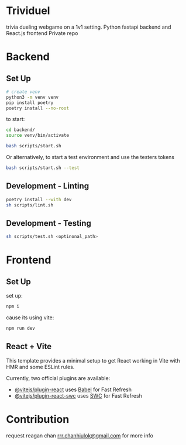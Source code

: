 # Trividuel

trivia dueling webgame on a 1v1 setting. Python fastapi backend and React.js frontend
Private repo

# Backend 

## Set Up

```bash
# create venv
python3 -m venv venv 
pip install poetry
poetry install --no-root
```

to start:
```bash
cd backend/
source venv/bin/activate

bash scripts/start.sh
```
Or alternatively, to start a test environment and use the testers tokens
```bash
bash scripts/start.sh --test
```

## Development - Linting

```bash
poetry install --with dev
sh scripts/lint.sh
```
## Development - Testing
```bash
sh scripts/test.sh <optinonal_path>
```


# Frontend

## Set Up

set up:
```bash
npm i
```
cause its using vite:
```bash
npm run dev
```

## React + Vite

This template provides a minimal setup to get React working in Vite with HMR and some ESLint rules.

Currently, two official plugins are available:

- [@vitejs/plugin-react](https://github.com/vitejs/vite-plugin-react/blob/main/packages/plugin-react) uses [Babel](https://babeljs.io/) for Fast Refresh
- [@vitejs/plugin-react-swc](https://github.com/vitejs/vite-plugin-react/blob/main/packages/plugin-react-swc) uses [SWC](https://swc.rs/) for Fast Refresh


# Contribution

request reagan chan <rrr.chanhiulok@gmail.com> for more info